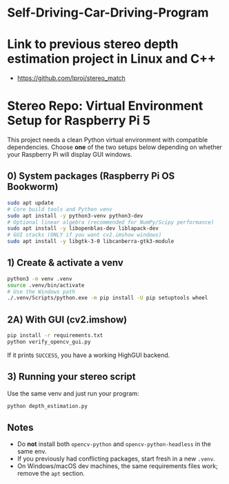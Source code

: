 # Self-Driving-Car-Driving-Program

# Link to previous stereo depth estimation project in Linux and C++
- https://github.com/lproj/stereo_match

# Stereo Repo: Virtual Environment Setup for Raspberry Pi 5

This project needs a clean Python virtual environment with compatible dependencies.
Choose **one** of the two setups below depending on whether your Raspberry Pi will display GUI windows.

## 0) System packages (Raspberry Pi OS Bookworm)
```bash
sudo apt update
# Core build tools and Python venv
sudo apt install -y python3-venv python3-dev
# Optional linear algebra (recommended for NumPy/Scipy performance)
sudo apt install -y libopenblas-dev liblapack-dev
# GUI stacks (ONLY if you want cv2.imshow windows)
sudo apt install -y libgtk-3-0 libcanberra-gtk3-module
```

## 1) Create & activate a venv
```bash
python3 -m venv .venv
source .venv/bin/activate
# Use the Windows path
./.venv/Scripts/python.exe -m pip install -U pip setuptools wheel
```

## 2A) With GUI (cv2.imshow)
```bash
pip install -r requirements.txt
python verify_opencv_gui.py
```
If it prints `SUCCESS`, you have a working HighGUI backend.


## 3) Running your stereo script
Use the same venv and just run your program:
```bash
python depth_estimation.py
```

## Notes
- Do **not** install both `opencv-python` and `opencv-python-headless` in the same env.
- If you previously had conflicting packages, start fresh in a new `.venv`.
- On Windows/macOS dev machines, the same requirements files work; remove the `apt` section.


